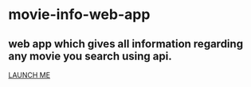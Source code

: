 # movie-info-web-app
## web app which gives all information regarding any movie you search using api.
[LAUNCH ME](https://movie-info-flame.vercel.app/)
